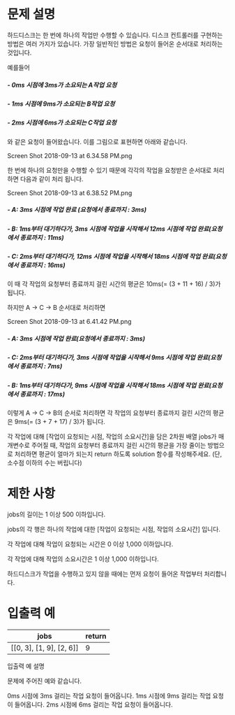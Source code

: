 # 문제 설명

하드디스크는 한 번에 하나의 작업만 수행할 수 있습니다. 디스크 컨트롤러를 구현하는 방법은 여러 가지가 있습니다. 가장 일반적인 방법은 요청이 들어온 순서대로 처리하는 것입니다.

예를들어

##### - 0ms 시점에 3ms가 소요되는 A작업 요청
##### - 1ms 시점에 9ms가 소요되는 B작업 요청
##### - 2ms 시점에 6ms가 소요되는 C작업 요청


와 같은 요청이 들어왔습니다. 이를 그림으로 표현하면 아래와 같습니다.

Screen Shot 2018-09-13 at 6.34.58 PM.png

한 번에 하나의 요청만을 수행할 수 있기 때문에 각각의 작업을 요청받은 순서대로 처리하면 다음과 같이 처리 됩니다.

Screen Shot 2018-09-13 at 6.38.52 PM.png

##### - A: 3ms 시점에 작업 완료 (요청에서 종료까지 : 3ms)
##### - B: 1ms부터 대기하다가, 3ms 시점에 작업을 시작해서 12ms 시점에 작업 완료(요청에서 종료까지 : 11ms)
##### - C: 2ms부터 대기하다가, 12ms 시점에 작업을 시작해서 18ms 시점에 작업 완료(요청에서 종료까지 : 16ms)

이 때 각 작업의 요청부터 종료까지 걸린 시간의 평균은 10ms(= (3 + 11 + 16) / 3)가 됩니다.

하지만 A → C → B 순서대로 처리하면

Screen Shot 2018-09-13 at 6.41.42 PM.png

##### - A: 3ms 시점에 작업 완료(요청에서 종료까지 : 3ms)
##### - C: 2ms부터 대기하다가, 3ms 시점에 작업을 시작해서 9ms 시점에 작업 완료(요청에서 종료까지 : 7ms)
##### - B: 1ms부터 대기하다가, 9ms 시점에 작업을 시작해서 18ms 시점에 작업 완료(요청에서 종료까지 : 17ms)

이렇게 A → C → B의 순서로 처리하면 각 작업의 요청부터 종료까지 걸린 시간의 평균은 9ms(= (3 + 7 + 17) / 3)가 됩니다.

각 작업에 대해 [작업이 요청되는 시점, 작업의 소요시간]을 담은 2차원 배열 jobs가 매개변수로 주어질 때, 작업의 요청부터 종료까지 걸린 시간의 평균을 가장 줄이는 방법으로 처리하면 평균이 얼마가 되는지 return 하도록 solution 함수를 작성해주세요. (단, 소수점 이하의 수는 버립니다)

# 제한 사항

jobs의 길이는 1 이상 500 이하입니다.

jobs의 각 행은 하나의 작업에 대한 [작업이 요청되는 시점, 작업의 소요시간] 입니다.

각 작업에 대해 작업이 요청되는 시간은 0 이상 1,000 이하입니다.

각 작업에 대해 작업의 소요시간은 1 이상 1,000 이하입니다.

하드디스크가 작업을 수행하고 있지 않을 때에는 먼저 요청이 들어온 작업부터 처리합니다.

# 입출력 예

| jobs	| return |
|----------|------|
| [[0, 3], [1, 9], [2, 6]]	| 9 |

입출력 예 설명

문제에 주어진 예와 같습니다.

0ms 시점에 3ms 걸리는 작업 요청이 들어옵니다.
1ms 시점에 9ms 걸리는 작업 요청이 들어옵니다.
2ms 시점에 6ms 걸리는 작업 요청이 들어옵니다.
